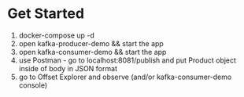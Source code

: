 # Get Started
1. docker-compose up -d
2. open kafka-producer-demo && start the app
3. open kafka-consumer-demo && start the app
4. use Postman - go to localhost:8081/publish and put Product object inside of body in JSON format
5. go to Offset Explorer and observe (and/or kafka-consumer-demo console)